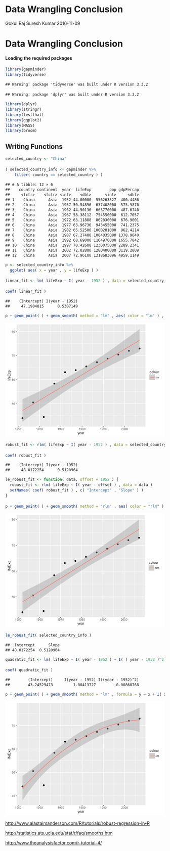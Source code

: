 Data Wrangling Conclusion
================
Gokul Raj Suresh Kumar
2016-11-09

Data Wrangling Conclusion
=========================

#### Loading the required packages

``` r
library(gapminder)
library(tidyverse)
```

    ## Warning: package 'tidyverse' was built under R version 3.3.2

    ## Warning: package 'dplyr' was built under R version 3.3.2

``` r
library(dplyr)
library(stringr)
library(testthat)
library(ggplot2)
library(MASS)
library(broom)
```

Writing Functions
-----------------

``` r
selected_country <- "China"

( selected_country_info <- gapminder %>% 
    filter( country == selected_country ) )
```

    ## # A tibble: 12 × 6
    ##    country continent  year  lifeExp        pop gdpPercap
    ##     <fctr>    <fctr> <int>    <dbl>      <int>     <dbl>
    ## 1    China      Asia  1952 44.00000  556263527  400.4486
    ## 2    China      Asia  1957 50.54896  637408000  575.9870
    ## 3    China      Asia  1962 44.50136  665770000  487.6740
    ## 4    China      Asia  1967 58.38112  754550000  612.7057
    ## 5    China      Asia  1972 63.11888  862030000  676.9001
    ## 6    China      Asia  1977 63.96736  943455000  741.2375
    ## 7    China      Asia  1982 65.52500 1000281000  962.4214
    ## 8    China      Asia  1987 67.27400 1084035000 1378.9040
    ## 9    China      Asia  1992 68.69000 1164970000 1655.7842
    ## 10   China      Asia  1997 70.42600 1230075000 2289.2341
    ## 11   China      Asia  2002 72.02800 1280400000 3119.2809
    ## 12   China      Asia  2007 72.96100 1318683096 4959.1149

``` r
p <- selected_country_info %>% 
  ggplot( aes( x = year , y = lifeExp ) )

linear_fit <- lm( lifeExp ~ I( year - 1952 ) , data = selected_country_info )

coef( linear_fit )
```

    ##    (Intercept) I(year - 1952) 
    ##     47.1904815      0.5307149

``` r
p + geom_point( ) + geom_smooth( method = "lm" , aes( color = "lm" ) , lwd = 0.5 )
```

![](hw_06-data-wrangling-conclusion_files/figure-markdown_github/unnamed-chunk-2-1.png)

``` r
robust_fit <- rlm( lifeExp ~ I( year - 1952 ) , data = selected_country_info )

coef( robust_fit )
```

    ##    (Intercept) I(year - 1952) 
    ##     48.0172254      0.5120964

``` r
le_robust_fit <- function( data, offset = 1952 ) {
  robust_fit <- rlm( lifeExp ~ I( year - offset ) , data = data )
  setNames( coef( robust_fit ) , c( "Intercept" , "Slope" ) )
}

p + geom_point( ) + geom_smooth( method = "rlm" , aes( color = "rlm" ) , lwd = 0.5 )
```

![](hw_06-data-wrangling-conclusion_files/figure-markdown_github/unnamed-chunk-2-2.png)

``` r
le_robust_fit( selected_country_info )
```

    ##  Intercept      Slope 
    ## 48.0172254  0.5120964

``` r
quadratic_fit <- lm( lifeExp ~ I( year - 1952 ) + I( ( year - 1952 )^2) , data = selected_country_info )

coef( quadratic_fit )
```

    ##        (Intercept)     I(year - 1952) I((year - 1952)^2) 
    ##        43.24529473         1.00413727        -0.00860768

``` r
p + geom_point( ) + geom_smooth( method = "lm" , formula = y ~ x + I( x^2 ) , aes( color = "lm" ) , lwd = 0.5 )
```

![](hw_06-data-wrangling-conclusion_files/figure-markdown_github/unnamed-chunk-2-3.png)

<http://www.alastairsanderson.com/R/tutorials/robust-regression-in-R>

<http://statistics.ats.ucla.edu/stat/r/faq/smooths.htm>

<http://www.theanalysisfactor.com/r-tutorial-4/>
